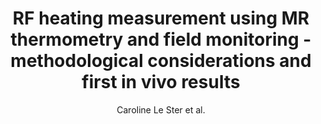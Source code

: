 ---
cat: metric
subcat: metric
bestof: false
author: Caroline Le Ster et al.
title: RF heating measurement using MR thermometry and field monitoring - methodological considerations and first in vivo results
journal: Magnetic Resonance in Medicine
year: 2020
type: article
doi: doi.org/10.1002/mrm.28501
---